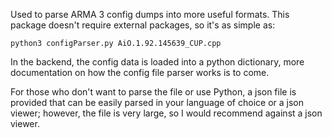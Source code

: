 Used to parse ARMA 3 config dumps into more useful formats. This package doesn't require external packages, so it's as simple as:
```shell
python3 configParser.py AiO.1.92.145639_CUP.cpp
```

In the backend, the config data is loaded into a python dictionary, more documentation on how the config file parser works is to come.

For those who don't want to parse the file or use Python, a json file is provided that can be easily parsed in your language of choice or a json viewer; however, the file is very large, so I would recommend against a json viewer.